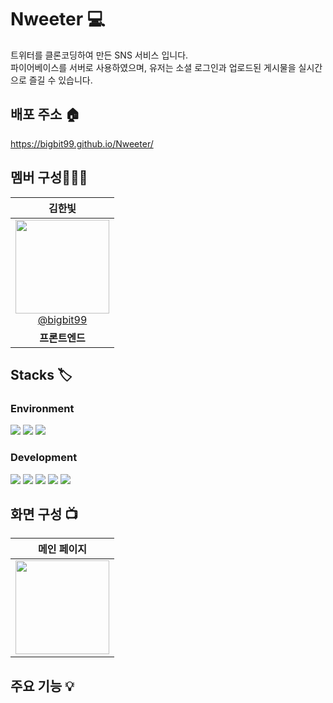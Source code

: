 # Nweeter 💻
트위터를 클론코딩하여 만든 SNS 서비스 입니다.<br />
파이어베이스를 서버로 사용하였으며, 유저는 소셜 로그인과 업로드된 게시물을 실시간으로 즐길 수 있습니다.


## 배포 주소 🏠
https://bigbit99.github.io/Nweeter/


## 멤버 구성👩🏻‍💻
| **김한빛** | 
|  :------: |
| [<img src="https://user-images.githubusercontent.com/108947985/235067739-299417f3-d4fb-4c91-a9c4-c1c2e6405edf.png" width=150> <br/> @bigbit99](https://github.com/bigbit99) | 
| **프론트엔드** | 


## Stacks 🏷
### Environment 
<img src="https://img.shields.io/badge/Visual Studio Code-007ACC?style=for-the-badge&logo=Visual Studio Code&logoColor=white"> <img src="https://img.shields.io/badge/Git-F05032?style=for-the-badge&logo=Git&logoColor=white"> <img src="https://img.shields.io/badge/GitHub-181717?style=for-the-badge&logo=GitHub&logoColor=white">
 
### Development 
<img src="https://img.shields.io/badge/Firebase-FFCA28?style=for-the-badge&logo=Firebase&logoColor=black"> <img src="https://img.shields.io/badge/TypeScript-3178C6?style=for-the-badge&logo=TypeScript&logoColor=white"> <img src="https://img.shields.io/badge/React-000000?style=for-the-badge&logo=React&logoColor=white"> <img src="https://img.shields.io/badge/Bootstrap-7952B3?style=for-the-badge&logo=Bootstrap&logoColor=white"> <img src="https://img.shields.io/badge/CSS3-CC6699?style=for-the-badge&logo=CSS3&logoColor=white">


## 화면 구성 📺
| **메인 페이지** |
| :-----------: |
| <img src="https://user-images.githubusercontent.com/108947985/235067739-299417f3-d4fb-4c91-a9c4-c1c2e6405edf.png" width=150> | 


## 주요 기능 💡

